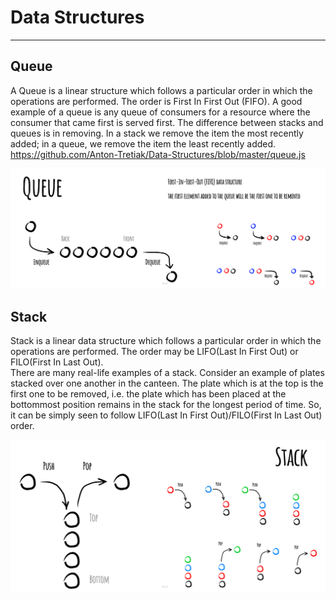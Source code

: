 # Data Structures   
***
## Queue   
A Queue is a linear structure which follows a particular order in which the operations are performed. The order is First In First Out (FIFO). A good example of a queue is any queue of consumers for a resource where the consumer that came first is served first. The difference between stacks and queues is in removing. In a stack we remove the item the most recently added; in a queue, we remove the item the least recently added.   
https://github.com/Anton-Tretiak/Data-Structures/blob/master/queue.js   

![Текст с описанием картинки](https://github.com/trekhleb/javascript-algorithms/raw/master/src/data-structures/queue/images/queue.jpeg)   


## Stack
Stack is a linear data structure which follows a particular order in which the operations are performed. The order may be LIFO(Last In First Out) or FILO(First In Last Out).   
There are many real-life examples of a stack. Consider an example of plates stacked over one another in the canteen. The plate which is at the top is the first one to be removed, i.e. the plate which has been placed at the bottommost position remains in the stack for the longest period of time. So, it can be simply seen to follow LIFO(Last In First Out)/FILO(First In Last Out) order.

![Текст с описанием картинки](https://github.com/trekhleb/javascript-algorithms/raw/master/src/data-structures/stack/images/stack.jpeg)
